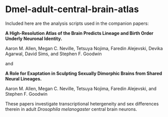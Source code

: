 # Dmel-adult-central-brain-atlas



Included here are the analysis scripts used in the companion papers:

**A High-Resolution Atlas of the Brain Predicts Lineage and Birth Order Underly Neuronal Identity.**

Aaron M. Allen, Megan C. Neville, Tetsuya Nojima, Faredin Alejevski, Devika Agarwal, David Sims, and Stephen F. Goodwin

and

**A Role for Exaptation in Sculpting Sexually Dimorphic Brains from Shared Neural Lineages.**

Aaron M. Allen, Megan C. Neville, Tetsuya Nojima, Faredin Alejevski, and Stephen F. Goodwin


These papers investigate transcriptional hetergeneity and sex differences therein in adult _Drosophila melanogaster_ central brain neurons.